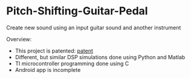 # Pitch-Shifting-Guitar-Pedal
Create new sound using an input guitar sound and another instrument

Overview:
* This project is patented: [patent](Pitch-Shifting-Guitar-Pedal/pat9318086Miller.pdf)
* Different, but similar DSP simulations done using Python and Matlab
* TI microcontroller programming done using C
* Android app is incomplete
